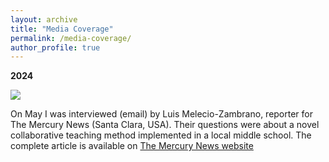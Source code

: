 ```yaml
---
layout: archive
title: "Media Coverage"
permalink: /media-coverage/
author_profile: true
---
```

<b>2024</b> 

![](/images/media-coverage/tmc-logo.png)

On May I was interviewed (email) by Luis Melecio-Zambrano, reporter for The Mercury News (Santa Clara, USA). 
Their questions were about a novel collaborative teaching method implemented in a local middle school.
The complete article is available on [The Mercury News website](https://www.mercurynews.com/2024/05/13/at-one-gilroy-middle-school-students-teach-each-other-is-this-new-model-the-future-of-education/)